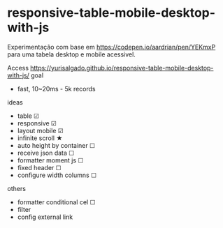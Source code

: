 # responsive-table-mobile-desktop-with-js
Experimentação com base em https://codepen.io/aardrian/pen/YEKmxP para uma tabela desktop e mobile acessivel.

Access https://yurisalgado.github.io/responsive-table-mobile-desktop-with-js/
goal
- fast, 10~20ms - 5k records

ideas
- table ☑
- responsive ☑
- layout mobile ☑
- infinite scroll ★
- auto height by container ☐
- receive json data ☐
- formatter moment js ☐
- fixed header ☐
- configure width columns ☐

others
- formatter conditional cel ☐
- filter
- config external link

